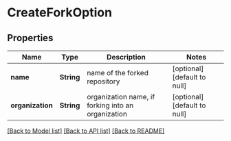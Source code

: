 # CreateForkOption
## Properties

| Name | Type | Description | Notes |
|------------ | ------------- | ------------- | -------------|
| **name** | **String** | name of the forked repository | [optional] [default to null] |
| **organization** | **String** | organization name, if forking into an organization | [optional] [default to null] |

[[Back to Model list]](../README.md#documentation-for-models) [[Back to API list]](../README.md#documentation-for-api-endpoints) [[Back to README]](../README.md)


